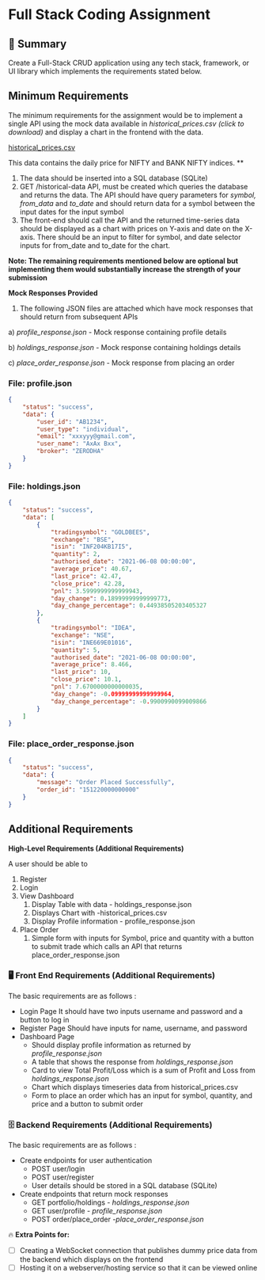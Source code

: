 # Full Stack Coding Assignment

## 👋 Summary

Create a Full-Stack CRUD application using any tech stack, framework, or UI library which implements the requirements stated below.

## **Minimum Requirements**

The minimum requirements for the assignment would be to implement a single API using the mock data available in _historical_prices.csv (click to download)_ and display a chart in the frontend with the data.

[historical_prices.csv](https://github.com/kunalagra/tradeview-be/blob/main/data.csv)

This data contains the daily price for NIFTY and BANK NIFTY indices. \*\*

1. The data should be inserted into a SQL database (SQLite)
2. GET /historical-data API, must be created which queries the database and returns the data. The API should have query parameters for _symbol,_ _from_data_ and _to_date_ and should return data for a symbol between the input dates for the input symbol
3. The front-end should call the API and the returned time-series data should be displayed as a chart with prices on Y-axis and date on the X-axis. There should be an input to filter for symbol, and date selector inputs for from_date and to_date for the chart.

**Note: The remaining requirements mentioned below are optional but implementing them would substantially increase the strength of your submission**

**Mock Responses Provided**

1. The following JSON files are attached which have mock responses that should return from subsequent APIs

a) _profile_response.json_ - Mock response containing profile details

b) _holdings_response.json_ - Mock response containing holdings details

c) _place_order_response.json_ - Mock response from placing an order

### File: profile.json

```json
{
	"status": "success",
	"data": {
		"user_id": "AB1234",
		"user_type": "individual",
		"email": "xxxyyy@gmail.com",
		"user_name": "AxAx Bxx",
		"broker": "ZERODHA"
	}
}
```

### File: holdings.json

```json
{
	"status": "success",
	"data": [
		{
			"tradingsymbol": "GOLDBEES",
			"exchange": "BSE",
			"isin": "INF204KB17I5",
			"quantity": 2,
			"authorised_date": "2021-06-08 00:00:00",
			"average_price": 40.67,
			"last_price": 42.47,
			"close_price": 42.28,
			"pnl": 3.5999999999999943,
			"day_change": 0.18999999999999773,
			"day_change_percentage": 0.44938505203405327
		},
		{
			"tradingsymbol": "IDEA",
			"exchange": "NSE",
			"isin": "INE669E01016",
			"quantity": 5,
			"authorised_date": "2021-06-08 00:00:00",
			"average_price": 8.466,
			"last_price": 10,
			"close_price": 10.1,
			"pnl": 7.6700000000000035,
			"day_change": -0.09999999999999964,
			"day_change_percentage": -0.9900990099009866
		}
	]
}
```

### File: place_order_response.json

```json
{
	"status": "success",
	"data": {
		"message": "Order Placed Successfully",
		"order_id": "151220000000000"
	}
}
```

## **Additional Requirements**

**High-Level Requirements (Additional Requirements)**

A user should be able to

1. Register
2. Login
3. View Dashboard
    1. Display Table with data - holdings_response.json
    2. Displays Chart with -historical_prices.csv
    3. Display Profile information - profile_response.json
4. Place Order
    1. Simple form with inputs for Symbol, price and quantity with a button to submit trade which calls an API that returns place_order_response.json

### 🖥 Front End Requirements **(Additional Requirements)**

The basic requirements are as follows :

- Login Page
         It should have two inputs username and password and a button to log in
- Register Page
         Should have inputs for name, username, and password
- Dashboard Page
    - Should display profile information as returned by _profile_response.json_
    - A table that shows the response from _holdings_response.json_
    - Card to view Total Profit/Loss which is a sum of Profit and Loss from _holdings_response.json_
    - Chart which displays timeseries data from historical_prices.csv
    - Form to place an order which has an input for symbol, quantity, and price and a button to submit order

### 🗄 Backend Requirements **(Additional Requirements)**

The basic requirements are as follows :

- Create endpoints for user authentication
    - POST user/login
    - POST user/register
    - User details should be stored in a SQL database (SQLite)
- Create endpoints that return mock responses
    - GET portfolio/holdings - _holdings_response.json_
    - GET user/profile - _profile_response.json_
    - POST order/place_order -_place_order_response.json_

🔥 **Extra Points for:**

- [ ] Creating a WebSocket connection that publishes dummy price data from the backend which displays on the frontend
- [ ] Hosting it on a webserver/hosting service so that it can be viewed online
